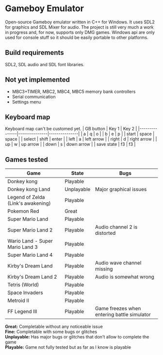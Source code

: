 # Gameboy Emulator
Open-source Gameboy emulator written in C++ for Windows. It uses SDL2 for graphics and SDL Mixer for audio. The project is still very much a work in progress and, for now, supports only DMG games. Windows api are only used for console stuff so it should be easily portable to other platforms.


## Build requirements
SDL2, SDL audio and SDL font libraries.


## Not yet implemented
- MBC3+TIMER, MBC2, MBC4, MBC5 memory bank controllers
- Serial communication
- Settings menu


## Keyboard map
Keyboard map can't be customed yet.
| GB button 	| Key 1 		| Key 2 		|
|---------------|---------------|---------------|
| a 			| q 			| o 			|
| b 			| e 			| p 			|
| start 		| space 		| space			|
| select		| shift 		| enter 		|
| left 			| a 			| left arrow 	|
| right 		| d 			| right arrow 	|
| up			| w 			| up arrow		|
| down 			| s 			| down arrow	|
| save state 	| f3 			| f3 			|



## Games tested
| Game 									| State 		| Bugs |
|---------------------------------------|---------------|-------|
| Donkey kong 							| Playable 		|		|
| Donkey kong Land 						| Unplayable	| Major graphical issues |
| Legend of Zelda (Link's awakening)	| Playable		|		|
| Pokemon Red							| Great			|		|
| Super Mario Land						| Playable		|		|
| Super Mario Land 2					| Playable		| Audio channel 2 is distorted |
| Wario Land - Super Mario Land 3 		| Playable		|		|
| Super Mario Land 4 					| Playable		|		|
| Kirby's Dream Land					| Playable		| Audio wave channel missing |
| Kirby's Dream Land 2 					| Playable		| Audio is somewhat wrong |
| Tetris (World)						| Playable		|		|
| Space Invaders						| Playable		|		|
| Metroid II 							| Playable		|		|
| FF Legend III							| Playable		| Game freezes when entering battle simulator |

**Great:** Completable without any noticeable issue  
**Fine:** Completable with some bugs or glitches  
**Unplayable:** Has major bugs or glitches that don't allow to complete the game  
**Playable:** Game not fully tested but as far as I know is playable  
